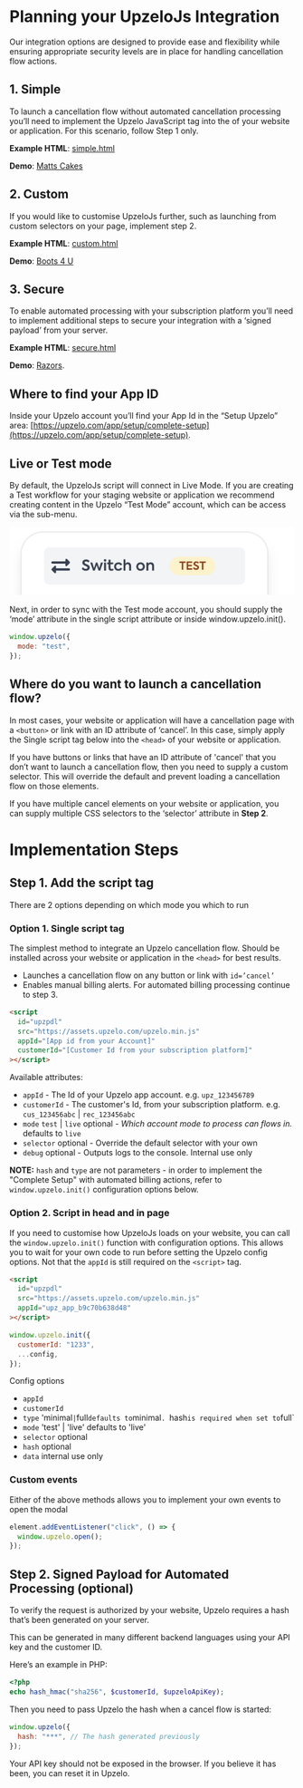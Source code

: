 # Planning your UpzeloJs Integration

Our integration options are designed to provide ease and flexibility while ensuring appropriate security levels are in place for handling cancellation flow actions.

## 1. Simple

To launch a cancellation flow without automated cancellation processing you’ll need to implement the Upzelo JavaScript tag into the <head> of your website or application. For this scenario, follow Step 1 only.

**Example HTML**: [simple.html](examples/simple.html)

**Demo**: [Matts Cakes](https://exit-popup-84fb14.netlify.app/examples/cakes.html)

## 2. Custom

If you would like to customise UpzeloJs further, such as launching from custom selectors on your page, implement step 2.

**Example HTML**: [custom.html](examples/custom.html)

**Demo**: [Boots 4 U](https://exit-popup-84fb14.netlify.app/examples/boots.html)

## 3. Secure

To enable automated processing with your subscription platform you’ll need to implement additional steps to secure your integration with a ‘signed payload’ from your server.

**Example HTML**: [secure.html](examples/secure.html)

**Demo**: [Razors](https://exit-popup-84fb14.netlify.app/examples/razors.html).

## Where to find your App ID

Inside your Upzelo account you’ll find your App Id in the “Setup Upzelo” area: [https://upzelo.com/app/setup/complete-setup](https://upzelo.com/app/setup/complete-setup).

## Live or Test mode

By default, the UpzeloJs script will connect in Live Mode. If you are creating a Test workflow for your staging website or application we recommend creating content in the Upzelo “Test Mode” account, which can be access via the sub-menu.

![Untitled](./test-mode-switch.png)

Next, in order to sync with the Test mode account, you should supply the ‘mode’ attribute in the single script attribute or inside window.upzelo.init().

```js
window.upzelo({
  mode: "test",
});
```

## Where do you want to launch a cancellation flow?

In most cases, your website or application will have a cancellation page with a `<button>` or link with an ID attribute of ‘cancel’. In this case, simply apply the Single script tag below into the `<head>` of your website or application.

If you have buttons or links that have an ID attribute of 'cancel' that you don’t want to launch a cancellation flow, then you need to supply a custom selector. This will override the default and prevent loading a cancellation flow on those elements.

If you have multiple cancel elements on your website or application, you can supply multiple CSS selectors to the ‘selector’ attribute in **Step 2**.

# Implementation Steps

  
## Step 1. Add the script tag

  There are 2 options depending on which mode you which to run

  ### Option 1. Single script tag

The simplest method to integrate an Upzelo cancellation flow. Should be installed across your website or application in the `<head>` for best results.

- Launches a cancellation flow on any button or link with `id=’cancel’`
- Enables manual billing alerts. For automated billing processing continue to step 3.

```html
<script
  id="upzpdl"
  src="https://assets.upzelo.com/upzelo.min.js"
  appId="[App id from your Account]"
  customerId="[Customer Id from your subscription platform]"
></script>
```

Available attributes:

- `appId` - The Id of your Upzelo app account. e.g. `upz_123456789`
- `customerId` - The customer's Id, from your subscription platform. e.g. `cus_123456abc` | `rec_123456abc`
- `mode` `test` | `live` optional - _Which account mode to process can flows in._ defaults to `live`
- `selector` optional - Override the default selector with your own
- `debug` optional - Outputs logs to the console. Internal use only

**NOTE:** `hash` and `type` are not parameters - in order to implement the "Complete Setup" with automated billing actions, refer to `window.upzelo.init()` configuration options below.

### Option 2. Script in head and in page

If you need to customise how UpzeloJs loads on your website, you can call the `window.upzelo.init()` function with configuration options.
  This allows you to wait for your own code to run before setting the Upzelo config options. Not that the `appId` is still required on the `<script>` tag.

```html
<script
  id="upzpdl"
  src="https://assets.upzelo.com/upzelo.min.js"
  appId="upz_app_b9c70b638d48"
></script>
```

```js
window.upzelo.init({
  customerId: "1233",
  ...config,
});
```

Config options

- `appId`
- `customerId`
- `type` 'minimal`|`full`defaults to`minimal`. `hash`is required when set to`full`
- `mode` 'test' | 'live' defaults to 'live'
- `selector` optional
- `hash` optional
- `data` internal use only

### Custom events

Either of the above methods allows you to implement your own events to open the modal

```js
element.addEventListener("click", () => {
  window.upzelo.open();
});
```

## Step 2. Signed Payload for Automated Processing (optional)

To verify the request is authorized by your website, Upzelo requires a hash that’s been generated on your server.

This can be generated in many different backend languages using your API key and the customer ID.

Here’s an example in PHP:

```php
<?php
echo hash_hmac("sha256", $customerId, $upzeloApiKey);
```

Then you need to pass Upzelo the hash when a cancel flow is started:

```js
window.upzelo({
  hash: "***", // The hash generated previously
});
```

Your API key should not be exposed in the browser. If you believe it has been, you can reset it in Upzelo.
